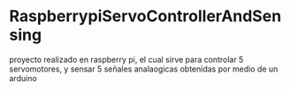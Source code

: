 # RaspberrypiServoControllerAndSensing
proyecto realizado en raspberry pi, el cual sirve para controlar 5 servomotores, y sensar 5 señales analaogicas obtenidas por medio de un arduino

